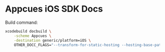 # Appcues iOS SDK Docs

Build command:
```sh
xcodebuild docbuild \
    -scheme Appcues \
    -destination generic/platform=iOS \
    OTHER_DOCC_FLAGS="--transform-for-static-hosting --hosting-base-path appcues-ios-sdk --output-path docs"
```
